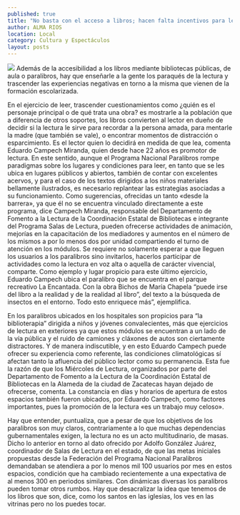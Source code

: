 ```yaml
---
published: true
title: "No basta con el acceso a libros; hacen falta incentivos para leer: Campech"
author: ALMA RIOS
location: Local
category: Cultura y Espectáculos
layout: posts
---
```


![](http://i.imgur.com/UEJRCZ3m.jpg) 
Además de la accesibilidad a los libros mediante bibliotecas públicas, de aula o paralibros, hay que enseñarle a la gente los paraqués de la lectura y trascender las experiencias negativas en torno a la misma que vienen de la formación escolarizada. 

En el ejercicio de leer, trascender cuestionamientos como ¿quién es el personaje principal o de qué trata una obra? es mostrarle a la población que a diferencia de otros soportes, los libros convierten al lector en dueño de decidir si la lectura le sirve para recordar a la persona amada, para mentarle la madre (que también se vale), o encontrar  momentos de distracción o esparcimiento.  Es el lector quien lo decidirá en medida de que lea, comenta Eduardo Campech Miranda, quien desde hace 22 años es promotor de lectura.
En este sentido, aunque el Programa Nacional Paralibros rompe paradigmas sobre los lugares y condiciones para leer, en tanto que se les ubica en lugares públicos y abiertos, también de contar con excelentes acervos, y para el caso de los textos dirigidos a los niños materiales bellamente ilustrados, es necesario replantear las estrategias asociadas a su funcionamiento. 
Como sugerencias, ofrecidas un tanto «desde la barrera», ya que él no se encuentra vinculado directamente a este programa, dice Campech Miranda, responsable del Departamento de Fomento a la Lectura de la Coordinación Estatal de Bibliotecas e integrante del Programa Salas de Lectura, pueden ofrecerse actividades de animación, mejorías en la capacitación de los mediadores y aumentos en el número de los mismos a por lo menos dos por unidad compartiendo el turno de atención en los módulos.
Se requiere no solamente esperar a que lleguen los usuarios a los paralibros sino invitarlos, hacerlos participar de actividades como la lectura en voz alta o aquella de carácter vivencial, comparte.
Como ejemplo y lugar propicio para este último ejercicio, Eduardo Campech  ubica el paralibro que se encuentra en el parque recreativo La Encantada. Con la obra Bichos de María Chapela “puede irse del libro a la realidad y de la realidad al libro”, del texto a la búsqueda de insectos en el entorno. Todo esto enriquece más”, ejemplifica.

En los paralibros ubicados en los hospitales son propicios para “la biblioterapia” dirigida a niños y jóvenes convalecientes, más que ejercicios de lectura en exteriores ya que estos módulos se encuentran a un lado de la vía pública y el ruido de camiones y cláxones de autos son ciertamente distractores. 
Y de manera indiscutible, y en esto Eduardo Campech puede ofrecer su experiencia como referente, las condiciones climatológicas sí afectan tanto la afluencia del público lector como su permanencia. Esta fue la razón de que los Miércoles de Lectura, organizados por parte del Departamento de Fomento a la Lectura de la Coordinación Estatal de Bibliotecas en la Alameda de la ciudad de Zacatecas hayan dejado de ofrecerse, comenta.
La constancia en días y horarios de apertura de estos espacios también fueron  ubicados, por Eduardo Campech, como factores importantes, pues la promoción de la lectura «es un trabajo muy celoso».

Hay que entender, puntualiza, que a pesar de que los objetivos de los paralibros son muy claros, contrariamente a lo que muchas dependencias gubernamentales exigen, la lectura no es un acto multitudinario, de masas.
Dicho lo anterior en torno al dato ofrecido por Adolfo González Juárez,  coordinador de Salas de Lectura en el estado, de que las metas iniciales propuestas desde la Federación del Programa Nacional Paralibros demandaban se atendiera a por lo menos mil 100 usuarios por mes en estos espacios, condición que ha cambiado recientemente a una expectativa de al menos 300 en periodos similares.
Con dinámicas diversas los paralibros pueden tomar otros rumbos. Hay que desacralizar la idea que tenemos de los libros que son, dice, como los santos en las iglesias, los ves en las vitrinas pero no los puedes tocar.
